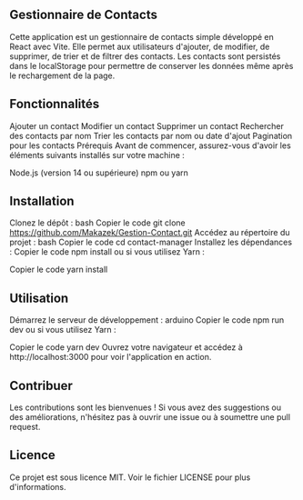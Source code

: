 ## Gestionnaire de Contacts
Cette application est un gestionnaire de contacts simple développé en React avec Vite. Elle permet aux utilisateurs d'ajouter, de modifier, de supprimer, de trier et de filtrer des contacts. Les contacts sont persistés dans le localStorage pour permettre de conserver les données même après le rechargement de la page.

## Fonctionnalités
Ajouter un contact
Modifier un contact
Supprimer un contact
Rechercher des contacts par nom
Trier les contacts par nom ou date d'ajout
Pagination pour les contacts
Prérequis
Avant de commencer, assurez-vous d'avoir les éléments suivants installés sur votre machine :

Node.js (version 14 ou supérieure)
npm ou yarn

## Installation
Clonez le dépôt :
bash
Copier le code
git clone https://github.com/Makazek/Gestion-Contact.git
Accédez au répertoire du projet :
bash
Copier le code
cd contact-manager
Installez les dépendances :
Copier le code
npm install
ou si vous utilisez Yarn :

Copier le code
yarn install

## Utilisation
Démarrez le serveur de développement :
arduino
Copier le code
npm run dev
ou si vous utilisez Yarn :

Copier le code
yarn dev
Ouvrez votre navigateur et accédez à http://localhost:3000 pour voir l'application en action.

## Contribuer
Les contributions sont les bienvenues ! Si vous avez des suggestions ou des améliorations, n'hésitez pas à ouvrir une issue ou à soumettre une pull request.

## Licence
Ce projet est sous licence MIT. Voir le fichier LICENSE pour plus d'informations.
